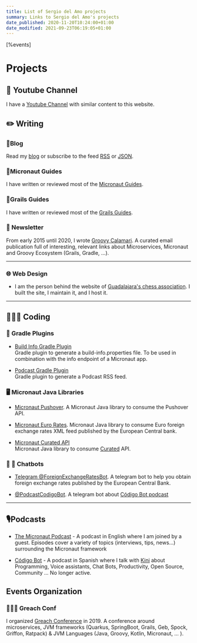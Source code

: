 ```yaml
---
title: List of Sergio del Amo projects
summary: Links to Sergio del Amo's projects
date_published: 2020-11-20T10:24:00+01:00
date_modified: 2021-09-23T06:19:05+01:00
---
```


[%events]

# Projects

## 🎥 Youtube Channel

I have a [Youtube Channel](https://www.youtube.com/channel/UC-ZOt0P3l97wtL_fNbi9DvQ) with similar content to this website. 

## ✏️ Writing

### 📔Blog

Read my [blog]([%url]/blog/index.html) or subscribe to the feed [RSS]([%url]/rss.xml) or [JSON]([%url]/feed.json).

### 📖Micronaut Guides

I have written or reviewed most of the [Micronaut Guides](https://guides.micronaut.io).

### 📖Grails Guides

I have written or reviewed most of the [Grails Guides](https://guides.grails.org).

### 📨 Newsletter

From early 2015 until 2020, I wrote [Groovy Calamari](https://groovycalamari.com). A curated email publication full of interesting, relevant links about Microservices, Micronaut and Groovy Ecosystem (Grails, Gradle, ...).


<hr class="mt-4 mb-4"/>

### 🌐 Web Design

-  I am the person behind the website of [Guadalajara's chess association](https://ajedrezcallejeroguadalajara.com). I built the site, I maintain it, and I host it.

<hr class="mt-4 mb-4"/>

## 👨🏼‍💻 Coding

### 🐘 Gradle Plugins

- [Build Info Gradle Plugin](https://sdelamo.github.io/build-info-gradle-plugin/index.html)  
Gradle plugin to generate a build-info.properties file. To be used in combination with the info endpoint of  a Micronaut app. 

- [Podcast Gradle Plugin](https://github.com/sdelamo/podcast-gradle-plugin)   
Gradle plugin to generate a Podcast RSS feed.

###  🖥 Micronaut Java Libraries

- [Micronaut Pushover](https://github.com/sdelamo/pushover). A Micronaut Java library to consume the Pushover API.

- [Micronaut Euro Rates](https://github.com/sdelamo/eurorates/). Micronaut Java library to consume Euro foreign exchange rates XML feed published by the European Central bank.

- [Micronaut Curated API](https://sdelamo.github.io/curatedapi/index.html)  
Micronaut Java library to consume [Curated](https://curated.co) API. 

### 🤖 💬 Chatbots

- [Telegram @ForeignExchangeRatesBot](https://exchangeratesbot.com). A telegram bot to help you obtain foreign exchange rates published by the European Central Bank.

- [@PodcastCodigoBot](https://t.me/PodcastCodigoBot). A telegram bot about [Código Bot podcast](https://codigobot.com/004.html)

<hr class="mt-4 mb-4"/>

## 🎙Podcasts

- [The Micronaut Podcast](https://micronautpodcast.com) - A podcast in English where I am joined by a guest. Episodes cover a variety of topics (interviews, tips, news...) surrounding the Micronaut framework

- [Código Bot](https://codigobot.com/index.html) - A podcast in Spanish where I talk with [Kini](https://kinisoftware.com) about Programming, Voice assistants, Chat Bots, Productivity, Open Source, Community ...
  No longer active.

## Events Organization

### 👨🏼‍🏫 Greach Conf

I organized [Greach Conference](https://greachconf.com) in 2019.  A conference around microservices, JVM frameworks (Quarkus, SpringBoot, Grails, Geb, Spock, Griffon, Ratpack) & JVM Languages (Java, Groovy, Kotlin, Micronaut,  ... ).
